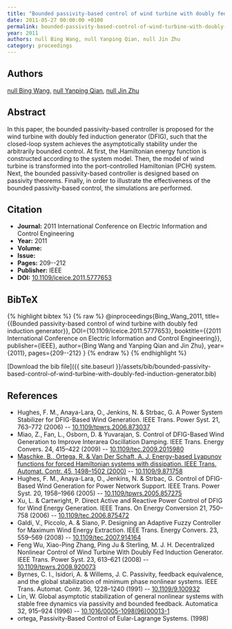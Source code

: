 ```yaml
---
title: "Bounded passivity-based control of wind turbine with doubly fed induction generator"
date: 2011-05-27 00:00:00 +0100
permalink: bounded-passivity-based-control-of-wind-turbine-with-doubly-fed-induction-generator
year: 2011
authors: null Bing Wang, null Yanping Qian, null Jin Zhu
category: proceedings
---
```

 
## Authors
[null Bing Wang](authors/bing-wang), [null Yanping Qian](authors/yanping-qian), [null Jin Zhu](authors/jin-zhu)
 
## Abstract
In this paper, the bounded passivity-based controller is proposed for the wind turbine with doubly fed induction generator (DFIG), such that the closed-loop system achieves the asymptotically stability under the arbitrarily bounded control. At first, the Hamiltonian energy function is constructed according to the system model. Then, the model of wind turbine is transformed into the port-controlled Hamiltonian (PCH) system. Next, the bounded passivity-based controller is designed based on passivity theorems. Finally, in order to illustrate the effectiveness of the bounded passivity-based control, the simulations are performed.
 
## Citation
- **Journal:** 2011 International Conference on Electric Information and Control Engineering
- **Year:** 2011
- **Volume:** 
- **Issue:** 
- **Pages:** 209--212
- **Publisher:** IEEE
- **DOI:** [10.1109/iceice.2011.5777653](https://doi.org/10.1109/iceice.2011.5777653)
 
## BibTeX
{% highlight bibtex %}
{% raw %}
@inproceedings{Bing_Wang_2011,
  title={{Bounded passivity-based control of wind turbine with doubly fed induction generator}},
  DOI={10.1109/iceice.2011.5777653},
  booktitle={{2011 International Conference on Electric Information and Control Engineering}},
  publisher={IEEE},
  author={Bing Wang and Yanping Qian and Jin Zhu},
  year={2011},
  pages={209--212}
}
{% endraw %}
{% endhighlight %}
 
[Download the bib file]({{ site.baseurl }}/assets/bib/bounded-passivity-based-control-of-wind-turbine-with-doubly-fed-induction-generator.bib)
 
## References
- Hughes, F. M., Anaya-Lara, O., Jenkins, N. & Strbac, G. A Power System Stabilizer for DFIG-Based Wind Generation. IEEE Trans. Power Syst. 21, 763–772 (2006) -- [10.1109/tpwrs.2006.873037](https://doi.org/10.1109/tpwrs.2006.873037)
- Miao, Z., Fan, L., Osborn, D. & Yuvarajan, S. Control of DFIG-Based Wind Generation to Improve Interarea Oscillation Damping. IEEE Trans. Energy Convers. 24, 415–422 (2009) -- [10.1109/tec.2009.2015980](https://doi.org/10.1109/tec.2009.2015980)
- [Maschke, B., Ortega, R. & Van Der Schaft, A. J. Energy-based Lyapunov functions for forced Hamiltonian systems with dissipation. IEEE Trans. Automat. Contr. 45, 1498–1502 (2000)](energy-based-lyapunov-functions-for-forced-hamiltonian-systems-with-dissipation) -- [10.1109/9.871758](https://doi.org/10.1109/9.871758)
- Hughes, F. M., Anaya-Lara, O., Jenkins, N. & Strbac, G. Control of DFIG-Based Wind Generation for Power Network Support. IEEE Trans. Power Syst. 20, 1958–1966 (2005) -- [10.1109/tpwrs.2005.857275](https://doi.org/10.1109/tpwrs.2005.857275)
- Xu, L. & Cartwright, P. Direct Active and Reactive Power Control of DFIG for Wind Energy Generation. IEEE Trans. On Energy Conversion 21, 750–758 (2006) -- [10.1109/tec.2006.875472](https://doi.org/10.1109/tec.2006.875472)
- Galdi, V., Piccolo, A. & Siano, P. Designing an Adaptive Fuzzy Controller for Maximum Wind Energy Extraction. IEEE Trans. Energy Convers. 23, 559–569 (2008) -- [10.1109/tec.2007.914164](https://doi.org/10.1109/tec.2007.914164)
- Feng Wu, Xiao-Ping Zhang, Ping Ju & Sterling, M. J. H. Decentralized Nonlinear Control of Wind Turbine With Doubly Fed Induction Generator. IEEE Trans. Power Syst. 23, 613–621 (2008) -- [10.1109/tpwrs.2008.920073](https://doi.org/10.1109/tpwrs.2008.920073)
- Byrnes, C. I., Isidori, A. & Willems, J. C. Passivity, feedback equivalence, and the global stabilization of minimum phase nonlinear systems. IEEE Trans. Automat. Contr. 36, 1228–1240 (1991) -- [10.1109/9.100932](https://doi.org/10.1109/9.100932)
- Lin, W. Global asymptotic stabilization of general nonlinear systems with stable free dynamics via passivity and bounded feedback. Automatica 32, 915–924 (1996) -- [10.1016/0005-1098(96)00013-1](https://doi.org/10.1016/0005-1098(96)00013-1)
- ortega, Passivity-Based Control of Eular-Lagrange Systems. (1998)

